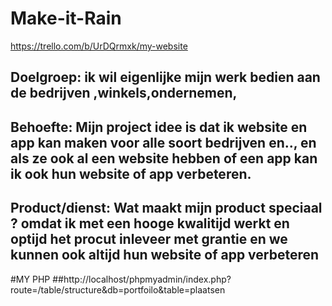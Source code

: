 # Make-it-Rain
https://trello.com/b/UrDQrmxk/my-website
##
Doelgroep:
ik wil eigenlijke mijn werk bedien aan de bedrijven ,winkels,ondernemen, 
----
Behoefte:
Mijn project idee is dat ik website en app kan maken voor alle soort bedrijven en..,
en als ze ook al een website hebben of een app kan ik ook hun website of app verbeteren.
----
Product/dienst:
Wat maakt mijn product speciaal ?
omdat ik met een hooge kwalitijd werkt en optijd het procut inleveer met grantie 
en we kunnen ook altijd hun website of app verbeteren
------
#MY PHP
##http://localhost/phpmyadmin/index.php?route=/table/structure&db=portfoilo&table=plaatsen
